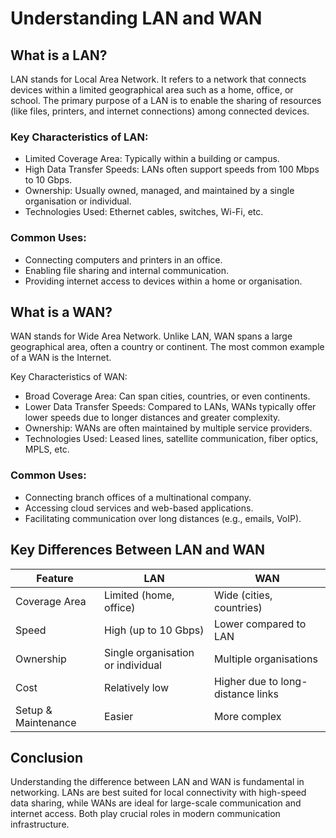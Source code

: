 
# Understanding LAN and WAN

## What is a LAN?

LAN stands for Local Area Network. It refers to a network that connects devices within a limited geographical area such as a home, office, or school. The primary purpose of a LAN is to enable the sharing of resources (like files, printers, and internet connections) among connected devices.

### Key Characteristics of LAN:

- Limited Coverage Area: Typically within a building or campus.
- High Data Transfer Speeds: LANs often support speeds from 100 Mbps to 10 Gbps.
- Ownership: Usually owned, managed, and maintained by a single organisation or individual.
- Technologies Used: Ethernet cables, switches, Wi-Fi, etc.

### Common Uses:

- Connecting computers and printers in an office.
- Enabling file sharing and internal communication.
- Providing internet access to devices within a home or organisation.

## What is a WAN?

WAN stands for Wide Area Network. Unlike LAN, WAN spans a large geographical area, often a country or continent. The most common example of a WAN is the Internet.

 Key Characteristics of WAN:

- Broad Coverage Area: Can span cities, countries, or even continents.
- Lower Data Transfer Speeds: Compared to LANs, WANs typically offer lower speeds due to longer distances and greater complexity.
- Ownership: WANs are often maintained by multiple service providers.
- Technologies Used: Leased lines, satellite communication, fiber optics, MPLS, etc.

### Common Uses:

- Connecting branch offices of a multinational company.
- Accessing cloud services and web-based applications.
- Facilitating communication over long distances (e.g., emails, VoIP).

## Key Differences Between LAN and WAN

| Feature             | LAN                               | WAN                               |
| ------------------- | --------------------------------- | --------------------------------- |
| Coverage Area       | Limited (home, office)            | Wide (cities, countries)          |
| Speed               | High (up to 10 Gbps)              | Lower compared to LAN             |
| Ownership           | Single organisation or individual | Multiple organisations            |
| Cost                | Relatively low                    | Higher due to long-distance links |
| Setup & Maintenance | Easier                            | More complex                      |

## Conclusion

Understanding the difference between LAN and WAN is fundamental in networking. LANs are best suited for local connectivity with high-speed data sharing, while WANs are ideal for large-scale communication and internet access. Both play crucial roles in modern communication infrastructure.
